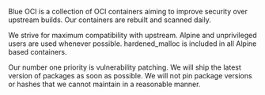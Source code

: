 Blue OCI is a collection of OCI containers aiming to improve security over upstream builds. Our containers are rebuilt and scanned daily.

We strive for maximum compatibility with upstream. Alpine and unprivileged users are used whenever possible. hardened_malloc is included in all Alpine based containers.

Our number one priority is vulnerability patching. We will ship the latest version of packages as soon as possible. We will not pin package versions or hashes that we cannot maintain in a reasonable manner.
